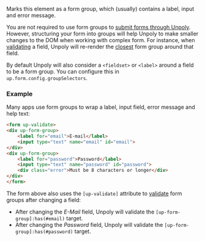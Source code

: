 Marks this element as a form group, which (usually) contains a label, input and error message.

You are not required to use form groups to [submit forms through Unpoly](https://unpoly.com/up-submit).
However, structuring your form into groups will help Unpoly to make smaller changes to the DOM when working with complex form. 
For instance, when [validating](https://unpoly.com/validation#validating-after-changing-a-field) a field, Unpoly will re-render the [closest](https://developer.mozilla.org/en-US/docs/Web/API/Element/closest) form group around that field.

By default Unpoly will also consider a `<fieldset>` or `<label>` around a field to be a form group.
You can configure this in `up.form.config.groupSelectors`.

### Example

Many apps use form groups to wrap a label, input field, error message and help text:

```html
<form up-validate>
<div up-form-group>
    <label for="email">E-mail</label>
    <input type="text" name="email" id="email">
</div>
<div up-form-group>
    <label for="password">Password</label>
    <input type="text" name="password" id="password">
    <div class="error">Must be 8 characters or longer</div>
</div>
</form>
```

The form above also uses the `[up-validate]` attribute to [validate](https://unpoly.com/validation#validating-after-changing-a-field) form groups after changing a field:

- After changing the *E-Mail* field, Unpoly will validate the `[up-form-group]:has(#email)` target.
- After changing the *Password* field, Unpoly will validate the `[up-form-group]:has(#password)` target.
